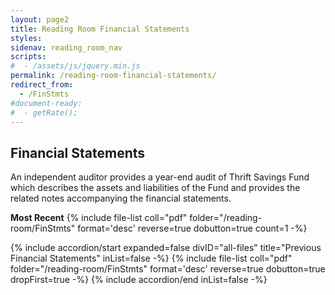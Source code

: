 ```yaml
---
layout: page2
title: Reading Room Financial Statements
styles:
sidenav: reading_room_nav
scripts:
#  - /assets/js/jquery.min.js
permalink: /reading-room-financial-statements/
redirect_from:
  - /FinStmts
#document-ready:
#  - getRate();
---
```


## Financial Statements

An independent auditor provides a year-end audit of Thrift Savings Fund which describes the assets and liabilities of the Fund and provides the related notes accompanying the financial statements.


**Most Recent** {% include file-list coll="pdf" folder="/reading-room/FinStmts" format='desc' reverse=true dobutton=true count=1 -%}

<div class="usa-accordion">
{% include accordion/start expanded=false divID="all-files" title="Previous Financial Statements" inList=false -%}
{% include file-list coll="pdf" folder="/reading-room/FinStmts" format='desc' reverse=true dobutton=true dropFirst=true -%}
{% include accordion/end  inList=false -%}
</div>
<!-- CONTENT END -->
